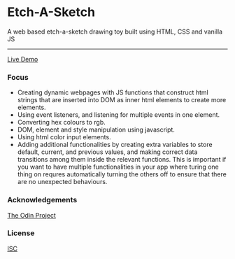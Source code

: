 # Etch-A-Sketch
A web based etch-a-sketch drawing toy built using HTML, CSS and vanilla JS 

<hr/>

[Live Demo](https://jonro2955.github.io/odin_foundations_4_etch_a_sketch/)

### Focus  
- Creating dynamic webpages with JS functions that construct html strings that are inserted into DOM as inner html elements to create more elements.
- Using event listeners, and listening for multiple events in one element. 
- Converting hex colours to rgb.
- DOM, element and style manipulation using javascript.
- Using html color input elements.
- Adding additional functionalities by creating extra variables to store default, current, and previous values, and making correct data transitions among them inside the relevant functions. This is important if you want to have multiple functionalities in your app where turing one thing on requres automatically turning the others off to ensure that there are no unexpected behaviours.
 
### Acknowledgements

[The Odin Project](https://www.theodinproject.com/)

### License

[ISC](https://opensource.org/licenses/ISC)